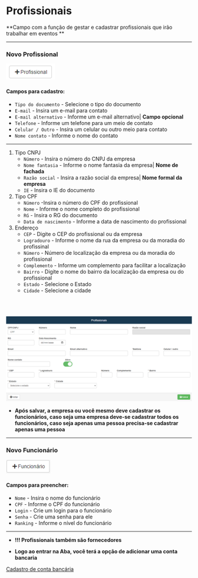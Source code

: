 # Profissionais
**Campo com a função de gestar e cadastrar profissionais que irão trabalhar em eventos  **
***

### Novo Profissional

![](../../../img/novoProfissional.png)

#### **Campos para cadastro**:

* `Tipo do documento` - Selecione o tipo do documento
* `E-mail` - Insira um e-mail para contato
* `E-mail alternativo` - Informe um e-mail alternativo| **Campo opcional**
* `Telefone` - Informe um telefone para um meio de contato
* `Celular / Outro` - Insira um celular ou outro meio para contato
* `Nome contato` - Informe o nome do contato
***
1. Tipo CNPJ
    - `Número` - Insira o número do CNPJ da empresa
    - `Nome fantasia` - Informe o nome fantasia da empresa| **Nome de fachada**
    - `Razão social` - Insira a razão social da empresa| **Nome formal da empresa**
    - `IE` - Insira o IE do documento
2. Tipo CPF
    - `Número` -Insira o número do CPF do profissional
    - `Nome` - Informe o nome completo do profissional
    - `RG` - Insira o RG do documento
    - `Data de nascimento` - Informe a data de nascimento do profissional
3. Endereço
    - `CEP` - Digite o CEP do profissional ou da empresa
    - `Logradouro` - Informe o nome da rua da empresa ou da moradia do profissinal
    - `Número` - Número de localização da empresa ou da moradia do profissional
    - `Complemento` - Informe um complemento para facilitar a localização
    - `Bairro` - Digite o nome do bairro da localização da empresa ou do profissional
    - `Estado` - Selecione o Estado
    - `Cidade` - Selecione a cidade
<br>
<br>

![](../../../img/cadastroProfissional.png)

* **Após salvar, a empresa ou você mesmo deve cadastrar os funcionários, caso seja uma empresa deve-se cadastrar todos os funcionários, caso seja apenas uma pessoa precisa-se cadastrar apenas uma pessoa**
***
### Novo Funcionário

![](../../../img/novoFuncionario.png)

#### **Campos para preencher**:

* `Nome` - Insira o nome do funcionário
* `CPF` - Informe o CPF do funcionário
* `Login` - Crie um login para o funcionário
* `Senha` - Crie uma senha para ele
* `Ranking` - Informe o nível do funcionário
***

* **!!! Profissionais também são fornecedores**

* **Logo ao entrar na Aba, você terá a opção de adicionar uma conta bancaria**

[Cadastro de conta bancária](https://rfsolutionit.github.io/myphotos/pages/cadastro/estoque/fornecedores.html#cadastro-conta-bancaria)

